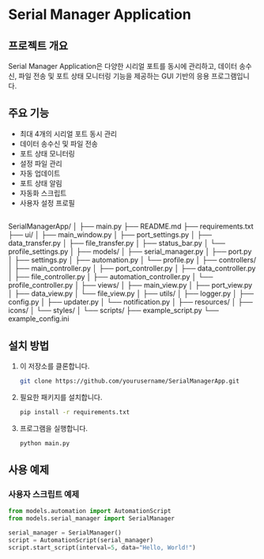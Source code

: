 # Serial Manager Application

## 프로젝트 개요
Serial Manager Application은 다양한 시리얼 포트를 동시에 관리하고, 데이터 송수신, 파일 전송 및 포트 상태 모니터링 기능을 제공하는 GUI 기반의 응용 프로그램입니다.

## 주요 기능
- 최대 4개의 시리얼 포트 동시 관리
- 데이터 송수신 및 파일 전송
- 포트 상태 모니터링
- 설정 파일 관리
- 자동 업데이트
- 포트 상태 알림
- 자동화 스크립트
- 사용자 설정 프로필

##
SerialManagerApp/
│
├── main.py
├── README.md
├── requirements.txt
├── ui/
│   ├── main_window.py
│   ├── port_settings.py
│   ├── data_transfer.py
│   ├── file_transfer.py
│   ├── status_bar.py
│   └── profile_settings.py
│
├── models/
│   ├── serial_manager.py
│   ├── port.py
│   ├── settings.py
│   ├── automation.py
│   └── profile.py
│
├── controllers/
│   ├── main_controller.py
│   ├── port_controller.py
│   ├── data_controller.py
│   ├── file_controller.py
│   ├── automation_controller.py
│   └── profile_controller.py
│
├── views/
│   ├── main_view.py
│   ├── port_view.py
│   ├── data_view.py
│   └── file_view.py
│
├── utils/
│   ├── logger.py
│   ├── config.py
│   ├── updater.py
│   └── notification.py
│
├── resources/
│   ├── icons/
│   └── styles/
│
└── scripts/
    ├── example_script.py
    └── example_config.ini

## 설치 방법
1. 이 저장소를 클론합니다.
    ```bash
    git clone https://github.com/yourusername/SerialManagerApp.git
    ```
2. 필요한 패키지를 설치합니다.
    ```bash
    pip install -r requirements.txt
    ```
3. 프로그램을 실행합니다.
    ```bash
    python main.py
    ```

## 사용 예제
### 사용자 스크립트 예제
```python
from models.automation import AutomationScript
from models.serial_manager import SerialManager

serial_manager = SerialManager()
script = AutomationScript(serial_manager)
script.start_script(interval=5, data="Hello, World!")
